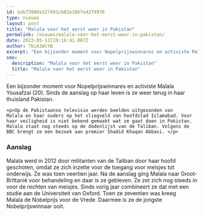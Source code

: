 ```yaml
---
id: bab73900a327491cb82e38b7e42f4976
type: nieuws
layout: post
title: "Malala voor het eerst weer in Pakistan"
permalink: /nieuws/malala-voor-het-eerst-weer-in-pakistan/
date: 2022-05-11T19:16:41.067Z
author: 7biA1WiYB
excerpt: "Een bijzonder moment voor Nopelprijswinnares en activiste Malala Yousafzai (20). Sinds de aanslag op haar leven is ze weer terug in haar thuisland Pakistan.   "
seo:
  description: "Malala voor het eerst weer in Pakistan"
  title: "Malala voor het eerst weer in Pakistan"
---
```

Een bijzonder moment voor Nopelprijswinnares en activiste Malala Yousafzai (20). Sinds de aanslag op haar leven is ze weer terug in haar thuisland Pakistan.   

    <p>Op de Pakistaanse televisie werden beelden uitgezonden van Malala en haar ouders op het vliegveld van hoofdstad Islamabad. Voor haar veiligheid is niet bekend gemaakt wat ze gaat doen in Pakistan. Malala staat nog steeds op de dodenlijst van de Taliban. Volgens de BBC brengt ze een bezoek aan premier Shadid Khaqan Abbasi. </p>
<h3>Aanslag</h3>
<p>Malala werd in 2012 door militanten van de Taliban door haar hoofd geschoten, omdat ze zich inzette voor de toegang voor meisjes tot onderwijs. Ze was toen veertien jaar. Na de aanslag ging Malala naar Groot-Brittanië voor behandeling en daar is ze gebleven. Ze zet zich nog steeds in voor de rechten van meisjes. Sinds vorig jaar combineert ze dat met een studie aan de Universiteit van Oxford. Toen ze zeventien was kreeg Malala de Nobelprijs voor de Vrede. Daarmee is ze de jongste Nobelprijswinnaar ooit.</p>  

